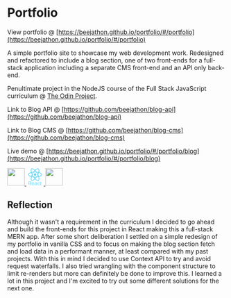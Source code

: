 # Portfolio

View portfolio @ [https://beejathon.github.io/portfolio/#/portfolio](https://beejathon.github.io/portfolio/#/portfolio)

A simple portfolio site to showcase my web development work. Redesigned and refactored to include a blog section, one of two front-ends for a full-stack application including a separate CMS front-end and an API only back-end.

Penultimate project in the NodeJS course of the Full Stack JavaScript curriculum @ [The Odin Project](https://www.theodinproject.com/lessons/nodejs-blog-api).

Link to Blog API @ [https://github.com/beejathon/blog-api](https://github.com/beejathon/blog-api)

Link to Blog CMS @ [https://github.com/beejathon/blog-cms](https://github.com/beejathon/blog-cms)

Live demo @ [https://beejathon.github.io/portfolio/#/portfolio/blog](https://beejathon.github.io/portfolio/#/portfolio/blog)

<p align="left"> 
<a href="https://vitejs.dev/" target="_blank"> <img src="https://cdn.jsdelivr.net/gh/devicons/devicon@latest/icons/vitejs/vitejs-original.svg" width="40" height="40"/> </a>
<a href="https://reactjs.org/" target="_blank"> <img src="https://raw.githubusercontent.com/devicons/devicon/master/icons/react/react-original-wordmark.svg" alt="react" width="40" height="40"/> </a>
<a href="https://tailwindcss.com/" target="_blank"> 
            <img src="https://cdn.jsdelivr.net/gh/devicons/devicon@latest/icons/tailwindcss/tailwindcss-original.svg"width="40" height="40" />
           </a>
</p>

## Reflection

Although it wasn't a requirement in the curriculum I decided to go ahead and build the front-ends for this project in React making this a full-stack MERN app. After some short deliberation I settled on a simple redesign of my portfolio in vanilla CSS and to focus on making the blog section fetch and load data in a performant manner, at least compared with my past projects. With this in mind I decided to use Context API to try and avoid request waterfalls. I also tried wrangling with the component structure to limit re-renders but more can definitely be done to improve this. I learned a lot in this project and I'm excited to try out some different solutions for the next one.
